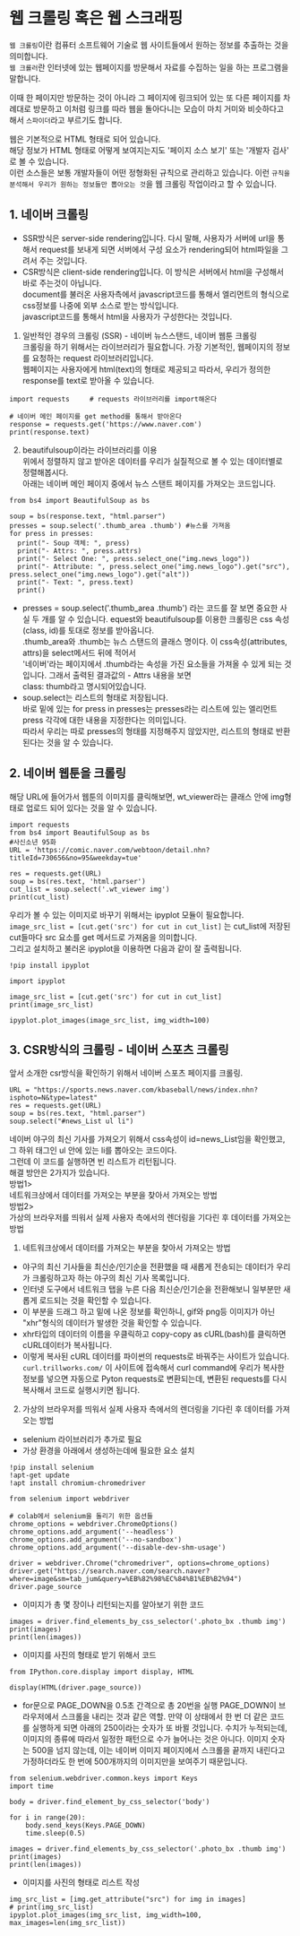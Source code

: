 # 웹 크롤링 혹은 웹 스크래핑 

`웹 크롤링`이란 컴퓨터 소프트웨어 기술로 웹 사이트들에서 원하는 정보를 추출하는 것을 의미합니다.  
`웹 크롤러`란 인터넷에 있는 웹페이지를 방문해서 자료를 수집하는 일을 하는 프로그램을 말합니다.  

이때 한 페이지만 방문하는 것이 아니라 그 페이지에 링크되어 있는 또 다른 페이지를 차례대로 방문하고 이처럼 링크를 따라 웹을 돌아다니는 모습이 마치 거미와 비슷하다고 해서 `스파이더`라고 부르기도 합니다.  

웹은 기본적으로 HTML 형태로 되어 있습니다.  
해당 정보가 HTML 형태로 어떻게 보여지는지도 '페이지 소스 보기' 또는 '개발자 검사' 로 볼 수 있습니다.  
이런 소스들은 보통 개발자들이 어떤 정형화된 규칙으로 관리하고 있습니다. 이런 `규칙을 분석해서 우리가 원하는 정보들만 뽑아오는 것`을 웹 크롤링 작업이라고 할 수 있습니다. 

## 1. 네이버 크롤링  
* SSR방식은 server-side rendering입니다. 다시 말해, 사용자가 서버에 url을 통해서 request를 보내게 되면 서버에서 구성 요소가 rendering되어 html파일을 그려서 주는 것입니다.  
* CSR방식은 client-side rendering입니다. 이 방식은 서버에서 html을 구성해서 바로 주는것이 아닙니다.  
document를 불러온 사용자측에서 javascript코드를 통해서 엘리먼트의 형식으로 css정보를 나중에 외부 소스로 받는 방식입니다.  
javascript코드를 통해서 html을 사용자가 구성한다는 것입니다.  

1. 일반적인 경우의 크롤링 (SSR) - 네이버 뉴스스탠드, 네이버 웹툰 크롤링  
크롤링을 하기 위해서는 라이브러리가 필요합니다. 가장 기본적인, 웹페이지의 정보를 요청하는 request 라이브러리입니다.    
웹페이지는 사용자에게 html(text)의 형태로 제공되고 따라서, 우리가 정의한 response를 text로 받아올 수 있습니다.   
```
import requests		# requests 라이브러리를 import해온다

# 네이버 메인 페이지를 get method를 통해서 받아온다
response = requests.get('https://www.naver.com') 
print(response.text)
```
2. beautifulsoup이라는 라이브러리를 이용  
위에서 정렬하지 않고 받아온 데이터를 우리가 실질적으로 볼 수 있는 데이터별로 정렬해봅시다.  
아래는 네이버 메인 페이지 중에서 뉴스 스탠트 페이지를 가져오는 코드입니다.  
```
from bs4 import BeautifulSoup as bs

soup = bs(response.text, "html.parser")
presses = soup.select('.thumb_area .thumb') #뉴스를 가져옴
for press in presses:
  print("- Soup 객체: ", press)
  print("- Attrs: ", press.attrs)
  print("- Select One: ", press.select_one("img.news_logo"))
  print("- Attribute: ", press.select_one("img.news_logo").get("src"), press.select_one("img.news_logo").get("alt"))
  print("- Text: ", press.text)
  print()    
```  
  * presses = soup.select('.thumb_area .thumb') 라는 코드를 잘 보면 중요한 사실 두 개를 알 수 있습니다.
    equest와 beautifulsoup를 이용한 크롤링은 css 속성(class, id)를 토대로 정보를 받아옵니다.  
    .thumb_area와 .thumb는 뉴스 스탠드의 클래스 명이다. 이 css속성(attributes, attrs)을 select메서드 뒤에 적어서  
    '네이버'라는 페이지에서 .thumb라는 속성을 가진 요소들을 가져올 수 있게 되는 것입니다. 그래서 출력된 결과값의 - Attrs 내용을 보면  
    class: thumb라고 명시되어있습니다.
  * soup.select는 리스트의 형태로 저장됩니다.  
    바로 밑에 있는 for press in presses는 presses라는 리스트에 있는 엘리먼트 press 각각에 대한 내용을 지정한다는 의미입니다.  
    따라서 우리는 따로 presses의 형태를 지정해주지 않았지만, 리스트의 형태로 반환된다는 것을 알 수 있습니다.   
    
## 2. 네이버 웹툰을 크롤링  
해당 URL에 들어가서 웹툰의 이미지를 클릭해보면, wt_viewer라는 클래스 안에 img형태로 업로드 되어 있다는 것을 알 수 있습니다. 
```
import requests
from bs4 import BeautifulSoup as bs
#사신소년 95화
URL = 'https://comic.naver.com/webtoon/detail.nhn?titleId=730656&no=95&weekday=tue'

res = requests.get(URL)
soup = bs(res.text, 'html.parser')
cut_list = soup.select('.wt_viewer img')
print(cut_list)
```
우리가 볼 수 있는 이미지로 바꾸기 위해서는 ipyplot 모듈이 필요합니다.  
`image_src_list = [cut.get('src') for cut in cut_list]` 는 cut_list에 저장된 cut들마다 src 요소를 get 메서드로 가져옴을 의미합니다.  
그리고 설치하고 불러온 ipyplot을 이용하면 다음과 같이 잘 출력됩니다. 
```
!pip install ipyplot

import ipyplot

image_src_list = [cut.get('src') for cut in cut_list]
print(image_src_list)

ipyplot.plot_images(image_src_list, img_width=100)
```
## 3. CSR방식의 크롤링 - 네이버 스포츠 크롤링  
앞서 소개한 csr방식을 확인하기 위해서 네이버 스포츠 페이지를 크롤링. 
```
URL = "https://sports.news.naver.com/kbaseball/news/index.nhn?isphoto=N&type=latest"
res = requests.get(URL)
soup = bs(res.text, "html.parser")
soup.select("#news_List ul li")
```
네이버 야구의 최신 기사를 가져오기 위해서 css속성이 id=news_List임을 확인했고, 그 하위 태그인 ul 안에 있는 li를 뽑아오는 코드이다.   
그런데 이 코드를 실행하면 빈 리스트가 리턴됩니다.  
해결 방안은 2가지가 있습니다.   
방법1>  
네트워크상에서 데이터를 가져오는 부분을 찾아서 가져오는 방법    
방법2>   
가상의 브라우저를 띄워서 실제 사용자 측에서의 렌더링을 기다린 후 데이터를 가져오는 방법    
1. 네트워크상에서 데이터를 가져오는 부분을 찾아서 가져오는 방법    
* 야구의 최신 기사들을 최신순/인기순을 전환했을 때 새롭게 전송되는 데이터가 우리가 크롤링하고자 하는 야구의 최신 기사 목록입니다. 
* 인터넷 도구에서 네트워크 탭을 누른 다음 최신순/인기순을 전환해보니 일부분만 새롭게 로드되는 것을 확인할 수 있습니다. 
* 이 부분을 드래그 하고 밑에 나온 정보를 확인하니, gif와 png등 이미지가 아닌 "xhr"형식의 데이터가 발생한 것을 확인할 수 있습니다.  
* xhr타입의 데이터의 이름을 우클릭하고 copy-copy as cURL(bash)를 클릭하면 cURL데이터가 복사됩니다. 
*  이렇게 복사된 cURL 데이터를 파이썬의 requests로 바꿔주는 사이트가 있습니다. `curl.trillworks.com/` 
  이 사이트에 접속해서 curl command에 우리가 복사한 정보를 넣으면 자동으로 Pyton requests로 변환되는데, 
  변환된 requests를 다시 복사해서 코드로 실행시키면 됩니다.    
2. 가상의 브라우저를 띄워서 실제 사용자 측에서의 렌더링을 기다린 후 데이터를 가져오는 방법    
* selenium 라이브러리가 추가로 필요  
* 가상 환경을 아래에서 생성하는데에 필요한 요소 설치 

```
!pip install selenium
!apt-get update
!apt install chromium-chromedriver
```
```
from selenium import webdriver

# colab에서 selenium을 돌리기 위한 옵션들
chrome_options = webdriver.ChromeOptions()
chrome_options.add_argument('--headless')
chrome_options.add_argument('--no-sandbox')
chrome_options.add_argument('--disable-dev-shm-usage')
```
```
driver = webdriver.Chrome("chromedriver", options=chrome_options)
driver.get("https://search.naver.com/search.naver?where=image&sm=tab_jum&query=%EB%82%98%EC%84%B1%EB%B2%94")
driver.page_source
```
   * 이미지가 총 몇 장이나 리턴되는지를 알아보기 위한 코드
```
images = driver.find_elements_by_css_selector('.photo_bx .thumb img')
print(images)
print(len(images))
```
   * 이미지를 사진의 형태로 받기 위해서 코드
```
from IPython.core.display import display, HTML

display(HTML(driver.page_source))
```
   * for문으로 PAGE_DOWN을 0.5초 간격으로 총 20번을 실행 PAGE_DOWN이 브라우저에서 스크롤을 내리는 것과 같은 역할. 만약 이 상태에서 한 번 더 같은 코드를 실행하게 되면 아래의 250이라는 숫자가 또 바뀔 것입니다.
수치가 누적되는데, 이미지의 종류에 따라서 일정한 패턴으로 수가 늘어나는 것은 아니다. 이미지 숫자는 500을 넘지 않는데, 이는 네이버 이미지 페이지에서 스크롤을 끝까지 내린다고 가정하더라도 한 번에 500개까지의 이미지만을 보여주기 때문입니다.
```
from selenium.webdriver.common.keys import Keys
import time

body = driver.find_element_by_css_selector('body')

for i in range(20):
    body.send_keys(Keys.PAGE_DOWN)
    time.sleep(0.5)

images = driver.find_elements_by_css_selector('.photo_bx .thumb img')
print(images)
print(len(images))
```
   * 이미지를 사진의 형태로 리스트 작성
```
img_src_list = [img.get_attribute("src") for img in images]
# print(img_src_list)
ipyplot.plot_images(img_src_list, img_width=100, max_images=len(img_src_list))
```

